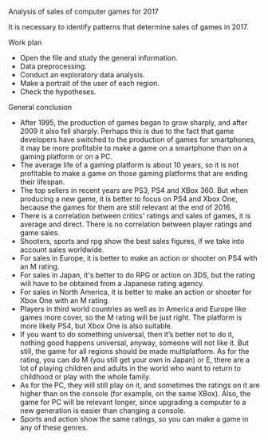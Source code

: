Analysis of sales of computer games for 2017

It is necessary to identify patterns that determine sales of games in 2017.

Work plan

- Open the file and study the general information. 
- Data preprocessing. 
- Conduct an exploratory data analysis.
- Make a portrait of the user of each region.
- Check the hypotheses.

General conclusion

- After 1995, the production of games began to grow sharply, and after 2009 it also fell sharply. Perhaps this is due to the fact that game developers have switched to the production of games for smartphones, it may be more profitable to make a game on a smartphone than on a gaming platform or on a PC.
- The average life of a gaming platform is about 10 years, so it is not profitable to make a game on those gaming platforms that are ending their lifespan.
- The top sellers in recent years are PS3, PS4 and XBox 360. But when producing a new game, it is better to focus on PS4 and Xbox One, because the games for them are still relevant at the end of 2016.
- There is a correlation between critics' ratings and sales of games, it is average and direct. There is no correlation between player ratings and game sales.
- Shooters, sports and rpg show the best sales figures, if we take into account sales worldwide.
- For sales in Europe, it is better to make an action or shooter on PS4 with an M rating.
- For sales in Japan, it's better to do RPG or action on 3DS, but the rating will have to be obtained from a Japanese rating agency.
- For sales in North America, it is better to make an action or shooter for Xbox One with an M rating.
- Players in third world countries as well as in America and Europe like games more cover, so the M rating will be just right. The platform is more likely PS4, but Xbox One is also suitable.
- If you want to do something universal, then it’s better not to do it, nothing good happens universal, anyway, someone will not like it. But still, the game for all regions should be made multiplatform. As for the rating, you can do M (you still get your own in Japan) or E, there are a lot of playing children and adults in the world who want to return to childhood or play with the whole family.
- As for the PC, they will still play on it, and sometimes the ratings on it are higher than on the console (for example, on the same XBox). Also, the game for PC will be relevant longer, since upgrading a computer to a new generation is easier than changing a console.
- Sports and action show the same ratings, so you can make a game in any of these genres.

